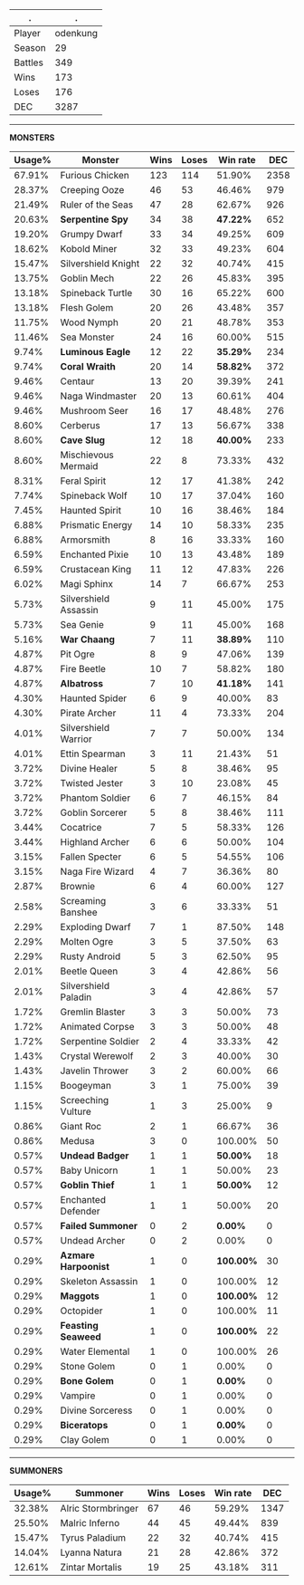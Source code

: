 .|.
|-|-
Player|odenkung
Season|29
Battles|349
Wins|173
Loses|176
DEC|3287

---
**MONSTERS**

Usage%|Monster|Wins|Loses|Win rate|DEC|
-|-|-|-|-|-|
67.91%|Furious Chicken|123|114|51.90%|2358|
28.37%|Creeping Ooze|46|53|46.46%|979|
21.49%|Ruler of the Seas|47|28|62.67%|926|
20.63%|**Serpentine Spy**|34|38|**47.22%**|652|
19.20%|Grumpy Dwarf|33|34|49.25%|609|
18.62%|Kobold Miner|32|33|49.23%|604|
15.47%|Silvershield Knight|22|32|40.74%|415|
13.75%|Goblin Mech|22|26|45.83%|395|
13.18%|Spineback Turtle|30|16|65.22%|600|
13.18%|Flesh Golem|20|26|43.48%|357|
11.75%|Wood Nymph|20|21|48.78%|353|
11.46%|Sea Monster|24|16|60.00%|515|
9.74%|**Luminous Eagle**|12|22|**35.29%**|234|
9.74%|**Coral Wraith**|20|14|**58.82%**|372|
9.46%|Centaur|13|20|39.39%|241|
9.46%|Naga Windmaster|20|13|60.61%|404|
9.46%|Mushroom Seer|16|17|48.48%|276|
8.60%|Cerberus|17|13|56.67%|338|
8.60%|**Cave Slug**|12|18|**40.00%**|233|
8.60%|Mischievous Mermaid|22|8|73.33%|432|
8.31%|Feral Spirit|12|17|41.38%|242|
7.74%|Spineback Wolf|10|17|37.04%|160|
7.45%|Haunted Spirit|10|16|38.46%|184|
6.88%|Prismatic Energy|14|10|58.33%|235|
6.88%|Armorsmith|8|16|33.33%|160|
6.59%|Enchanted Pixie|10|13|43.48%|189|
6.59%|Crustacean King|11|12|47.83%|226|
6.02%|Magi Sphinx|14|7|66.67%|253|
5.73%|Silvershield Assassin|9|11|45.00%|175|
5.73%|Sea Genie|9|11|45.00%|168|
5.16%|**War Chaang**|7|11|**38.89%**|110|
4.87%|Pit Ogre|8|9|47.06%|139|
4.87%|Fire Beetle|10|7|58.82%|180|
4.87%|**Albatross**|7|10|**41.18%**|141|
4.30%|Haunted Spider|6|9|40.00%|83|
4.30%|Pirate Archer|11|4|73.33%|204|
4.01%|Silvershield Warrior|7|7|50.00%|134|
4.01%|Ettin Spearman|3|11|21.43%|51|
3.72%|Divine Healer|5|8|38.46%|95|
3.72%|Twisted Jester|3|10|23.08%|45|
3.72%|Phantom Soldier|6|7|46.15%|84|
3.72%|Goblin Sorcerer|5|8|38.46%|111|
3.44%|Cocatrice|7|5|58.33%|126|
3.44%|Highland Archer|6|6|50.00%|104|
3.15%|Fallen Specter|6|5|54.55%|106|
3.15%|Naga Fire Wizard|4|7|36.36%|80|
2.87%|Brownie|6|4|60.00%|127|
2.58%|Screaming Banshee|3|6|33.33%|51|
2.29%|Exploding Dwarf|7|1|87.50%|148|
2.29%|Molten Ogre|3|5|37.50%|63|
2.29%|Rusty Android|5|3|62.50%|95|
2.01%|Beetle Queen|3|4|42.86%|56|
2.01%|Silvershield Paladin|3|4|42.86%|57|
1.72%|Gremlin Blaster|3|3|50.00%|73|
1.72%|Animated Corpse|3|3|50.00%|48|
1.72%|Serpentine Soldier|2|4|33.33%|42|
1.43%|Crystal Werewolf|2|3|40.00%|30|
1.43%|Javelin Thrower|3|2|60.00%|66|
1.15%|Boogeyman|3|1|75.00%|39|
1.15%|Screeching Vulture|1|3|25.00%|9|
0.86%|Giant Roc|2|1|66.67%|36|
0.86%|Medusa|3|0|100.00%|50|
0.57%|**Undead Badger**|1|1|**50.00%**|18|
0.57%|Baby Unicorn|1|1|50.00%|23|
0.57%|**Goblin Thief**|1|1|**50.00%**|12|
0.57%|Enchanted Defender|1|1|50.00%|20|
0.57%|**Failed Summoner**|0|2|**0.00%**|0|
0.57%|Undead Archer|0|2|0.00%|0|
0.29%|**Azmare Harpoonist**|1|0|**100.00%**|30|
0.29%|Skeleton Assassin|1|0|100.00%|12|
0.29%|**Maggots**|1|0|**100.00%**|12|
0.29%|Octopider|1|0|100.00%|11|
0.29%|**Feasting Seaweed**|1|0|**100.00%**|22|
0.29%|Water Elemental|1|0|100.00%|26|
0.29%|Stone Golem|0|1|0.00%|0|
0.29%|**Bone Golem**|0|1|**0.00%**|0|
0.29%|Vampire|0|1|0.00%|0|
0.29%|Divine Sorceress|0|1|0.00%|0|
0.29%|**Biceratops**|0|1|**0.00%**|0|
0.29%|Clay Golem|0|1|0.00%|0|

---
**SUMMONERS**

Usage%|Summoner|Wins|Loses|Win rate|DEC|
-|-|-|-|-|-|
32.38%|Alric Stormbringer|67|46|59.29%|1347|
25.50%|Malric Inferno|44|45|49.44%|839|
15.47%|Tyrus Paladium|22|32|40.74%|415|
14.04%|Lyanna Natura|21|28|42.86%|372|
12.61%|Zintar Mortalis|19|25|43.18%|311|
